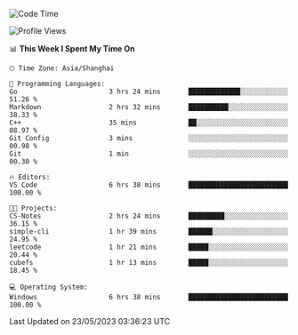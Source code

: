 <!--START_SECTION:waka-->
![Code Time](http://img.shields.io/badge/Code%20Time-932%20hrs%2040%20mins-blue)

![Profile Views](http://img.shields.io/badge/Profile%20Views-0-blue)

📊 **This Week I Spent My Time On** 

```text
🕑︎ Time Zone: Asia/Shanghai

💬 Programming Languages: 
Go                       3 hrs 24 mins       █████████████░░░░░░░░░░░░   51.26 % 
Markdown                 2 hrs 32 mins       ██████████░░░░░░░░░░░░░░░   38.33 % 
C++                      35 mins             ██░░░░░░░░░░░░░░░░░░░░░░░   08.97 % 
Git Config               3 mins              ░░░░░░░░░░░░░░░░░░░░░░░░░   00.98 % 
Git                      1 min               ░░░░░░░░░░░░░░░░░░░░░░░░░   00.30 % 

🔥 Editors: 
VS Code                  6 hrs 38 mins       █████████████████████████   100.00 % 

🐱‍💻 Projects: 
CS-Notes                 2 hrs 24 mins       █████████░░░░░░░░░░░░░░░░   36.15 % 
simple-cli               1 hr 39 mins        ██████░░░░░░░░░░░░░░░░░░░   24.95 % 
leetcode                 1 hr 21 mins        █████░░░░░░░░░░░░░░░░░░░░   20.44 % 
cubefs                   1 hr 13 mins        █████░░░░░░░░░░░░░░░░░░░░   18.45 % 

💻 Operating System: 
Windows                  6 hrs 38 mins       █████████████████████████   100.00 % 
```


 Last Updated on 23/05/2023 03:36:23 UTC
<!--END_SECTION:waka-->